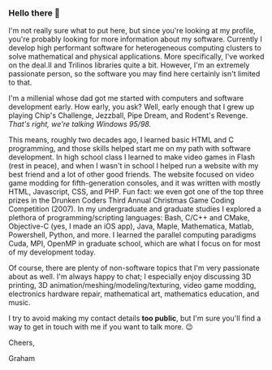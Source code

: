 ### Hello there 👋

I'm not really sure what to put here, but since you're looking at my profile, you're probably looking for more information about my software. 
Currently I develop high performant software for heterogeneous computing clusters to solve mathematical and physical applications. 
More specifically, I've worked on the deal.II and Trilinos libraries quite a bit. 
However, I'm an extremely passionate person, so the software you may find here certainly isn't limited to that.

I'm a millenial whose dad got me started with computers and software development early. 
How early, you ask? 
Well, early enough that I grew up playing Chip's Challenge, Jezzball, Pipe Dream, and Rodent's Revenge. 
*That's right, we're talking Windows 95/98.* 

This means, roughly two decades ago, I learned basic HTML and C programming, 
and those skills helped start me on my path with software development. 
In high school class I learned to make video games in Flash (rest in peace), 
and when I wasn't in school I helped run a website with my best friend and a lot of other good friends. 
The website focused on video game modding for fifth-generation consoles, 
and it was written with mostly HTML, Javascript, CSS, and PHP. 
Fun fact: we even got one of the top three prizes in the Drunken Coders Third Annual Christmas Game Coding Competition (2007). 
In my undergraduate and graduate studies I explored a plethora of programming/scripting languages: 
Bash, C/C++ and CMake, Objective-C (yes, I made an iOS app), Java, Maple, Mathematica, Matlab, Powershell, Python, and more. 
I learned the parallel computing paradigms Cuda, MPI, OpenMP in graduate school, 
which are what I focus on for most of my development today.

Of course, there are plenty of non-software topics that I'm very passionate about as well. 
I'm always happy to chat; I especially enjoy discussing 3D printing, 3D animation/meshing/modeling/texturing, 
video game modding, electronics hardware repair, mathematical art, mathematics education, and music.

I try to avoid making my contact details **too public**, 
but I'm sure you'll find a way to get in touch with me if you want to talk more. 😉

Cheers,

Graham

<!--
**GrahamBenHarper/grahambenharper** is a ✨ _special_ ✨ repository because its `README.md` (this file) appears on your GitHub profile.

Here are some ideas to get you started:

- 🔭 I’m currently working on ...
- 🌱 I’m currently learning ...
- 👯 I’m looking to collaborate on ...
- 🤔 I’m looking for help with ...
- 💬 Ask me about ...
- 📫 How to reach me: ...
- 😄 Pronouns: ...
- ⚡ Fun fact: ...
-->
